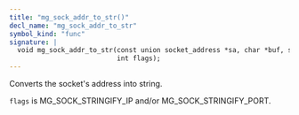 ```yaml
---
title: "mg_sock_addr_to_str()"
decl_name: "mg_sock_addr_to_str"
symbol_kind: "func"
signature: |
  void mg_sock_addr_to_str(const union socket_address *sa, char *buf, size_t len,
                           int flags);
---
```


Converts the socket's address into string.

`flags` is MG_SOCK_STRINGIFY_IP and/or MG_SOCK_STRINGIFY_PORT. 

